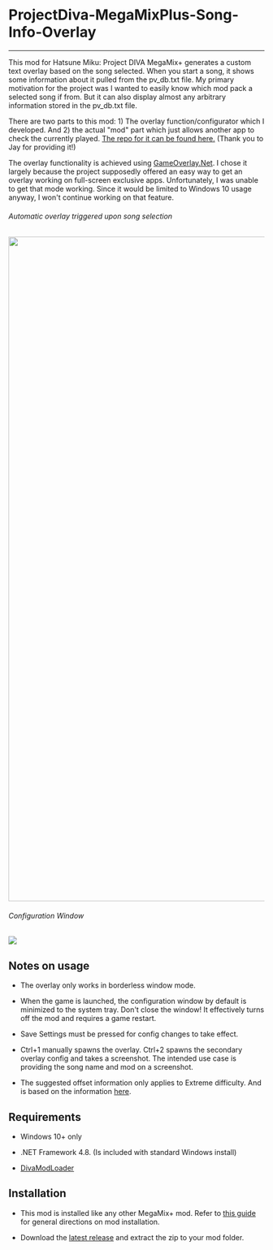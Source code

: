 # ProjectDiva-MegaMixPlus-Song-Info-Overlay
---

This mod for Hatsune Miku: Project DIVA MegaMix+ generates a custom text overlay based on the song selected. When you start a song, it shows some information about it pulled from the pv_db.txt file. My primary motivation for the project was I wanted to easily know which mod pack a selected song if from. But it can also display almost any arbitrary information stored in the pv_db.txt file.

There are two parts to this mod: 1) The overlay function/configurator which I developed. And 2) the actual "mod" part which just allows another app to check the currently played. [The repo for it can be found here.](https://github.com/Jay184/marcgii-song-data)  (Thank you to Jay for providing it!) 

The overlay functionality is achieved using [GameOverlay.Net](https://github.com/michel-pi/GameOverlay.Net).  I chose it largely because the project supposedly offered an easy way to get an overlay working on full-screen exclusive apps.  Unfortunately, I was unable to get  that mode working.  Since it would be limited to Windows 10 usage anyway, I won't continue working on that feature. 

###### Automatic overlay triggered upon song selection

<img title="" src="assets/c284465d3345e6418976ab432f9109945285c503.png" alt="" width="1309">

###### Configuration Window

![](assets/dc8fbb9912128fb0d0b8b0f3a4c0a22fe3dc3cb3.png)

## Notes on usage

- The overlay only works in borderless window mode.  

- When the game is launched, the configuration window by default is minimized to the system tray.  Don't close the window!  It effectively turns off the mod and requires a game restart. 

- Save Settings must be pressed for config changes to take effect.

- Ctrl+1 manually spawns the overlay.  Ctrl+2 spawns the secondary overlay config and takes a screenshot.  The intended use case is providing the song name and mod on a screenshot. 

- The suggested offset information only applies to Extreme difficulty.  And is based on the information [here](https://docs.google.com/spreadsheets/d/1lUPXtailDKVATC-jfrQM9n-U0OFzBC6frz4fc81rDdM/edit?gid=0#gid=0).

## Requirements

- Windows 10+ only

- .NET Framework 4.8.  (Is included with standard Windows install) 

- [DivaModLoader](https://github.com/blueskythlikesclouds/DivaModLoader)

## Installation

- This mod is installed like any other MegaMix+ mod.   Refer to [this guide](https://gamebanana.com/tuts/15379) for general directions on mod installation.

- Download the [latest release](https://github.com/MarcG2/ProjectDiva-MegaMixPlus-SongInfoOverlay/releases/) and extract the zip to your mod folder.

